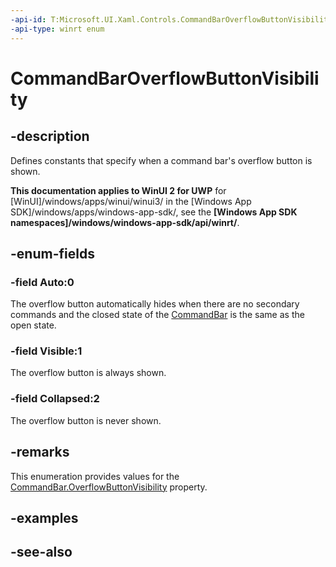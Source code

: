```yaml
---
-api-id: T:Microsoft.UI.Xaml.Controls.CommandBarOverflowButtonVisibility
-api-type: winrt enum
---
```


<!-- Enumeration syntax
public enum Windows.UI.Xaml.Controls.CommandBarOverflowButtonVisibility : int
-->

# CommandBarOverflowButtonVisibility

## -description
Defines constants that specify when a command bar's overflow button is shown.

**This documentation applies to WinUI 2 for UWP** for [WinUI]/windows/apps/winui/winui3/ in the [Windows App SDK]/windows/apps/windows-app-sdk/, see the **[Windows App SDK namespaces]/windows/windows-app-sdk/api/winrt/**.

## -enum-fields
### -field Auto:0
The overflow button automatically hides when there are no secondary commands and the closed state of the [CommandBar](commandbar.md) is the same as the open state.

### -field Visible:1
The overflow button is always shown.

### -field Collapsed:2
The overflow button is never shown.


## -remarks
This enumeration provides values for the [CommandBar.OverflowButtonVisibility](commandbar_overflowbuttonvisibility.md) property.

## -examples

## -see-also
